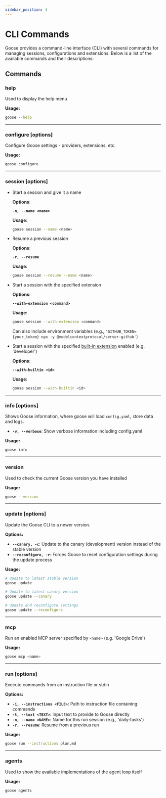 ```yaml
---
sidebar_position: 4
---
```

# CLI Commands

Goose provides a command-line interface (CLI) with several commands for managing sessions, configurations and extensions. Below is a list of the available commands and their  descriptions:

## Commands

### help

Used to display the help menu

**Usage:**
```bash
goose --help
```

---

### configure [options]

Configure Goose settings - providers, extensions, etc.

**Usage:**
```bash
goose configure
```

---

### session [options]

- Start a session and give it a name

    **Options:**

    **`-n, --name <name>`**

    **Usage:**

    ```bash
    goose session --name <name>
    ```

- Resume a previous session

    **Options:**

    **`-r, --resume`**

    **Usage:**

    ```bash
    goose session --resume --name <name>
    ```

- Start a session with the specified extension

     **Options:**

     **`--with-extension <command>`**

     **Usage:**

    ```bash
    goose session --with-extension <command>
    ```

    Can also include environment variables (e.g., `'GITHUB_TOKEN={your_token} npx -y @modelcontextprotocol/server-github'`)

- Start a session with the specified [built-in extension](/docs/getting-started/using-extensions#built-in-extensions) enabled (e.g. 'developer')

    **Options:**

    **`--with-builtin <id>`**

     **Usage:**

    ```bash
    goose session --with-builtin <id>
    ```

---

### info [options]
Shows Goose information, where goose will load `config.yaml`, store data and logs.

- **`-v, --verbose`**: Show verbose information including config.yaml

**Usage:**
```bash
goose info
```

---

### version

Used to check the current Goose version you have installed

**Usage:**
```bash
goose --version
```

---

### update [options]

Update the Goose CLI to a newer version.

**Options:**

- **`--canary, -c`**: Update to the canary (development) version instead of the stable version
- **`--reconfigure, -r`**: Forces Goose to reset configuration settings during the update process

**Usage:**

```bash
# Update to latest stable version
goose update

# Update to latest canary version
goose update --canary

# Update and reconfigure settings
goose update --reconfigure
```

---

### mcp

Run an enabled MCP server specified by `<name>` (e.g. 'Google Drive')

**Usage:**
```bash
goose mcp <name>
```

---

### run [options]

Execute commands from an instruction file or stdin

**Options:**

- **`-i, --instructions <FILE>`**: Path to instruction file containing commands
- **`-t, --text <TEXT>`**: Input text to provide to Goose directly
- **`-n, --name <NAME>`**: Name for this run session (e.g., 'daily-tasks')
- **`-r, --resume`**: Resume from a previous run

**Usage:**

```bash
goose run --instructions plan.md
```

---

### agents

Used to show the available implementations of the agent loop itself

**Usage:**

```bash
goose agents
```